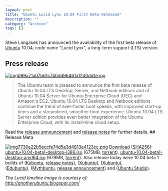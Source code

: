 ```yaml
--- 
layout: post 
title: "Ubuntu Lucid Lynx 10.04 First Beta Released"
description: ""
category: "Archive"
tags: []
---  
```

Steve Langasek has announced the availability of the first beta release of <a href="ubuntu">Ubuntu</a> 10.04, code name "Lucid Lynx", a long-term support (LTS) version.
## Press release

<a href="http://cdn.phun-ky.net/img/blog/img099a71a07b61c740dd96461a12d0dd1e.jpg" rel="lightbox[article]" title=""><img class="reflect rheight15" src="http://cdn.phun-ky.net/img/blog/img099a71a07b61c740dd96461a12d0dd1e.jpg" alt="img099a71a07b61c740dd96461a12d0dd1e.jpg" title="" /></a>
<blockquote>The Ubuntu team is pleased to announce the first beta release of Ubuntu 10.04 LTS Desktop, Server, and Netbook editions and of Ubuntu 10.04 Server for Ubuntu Enterprise Cloud (UEC) 
and Amazon's EC2. Ubuntu 10.04 LTS Desktop and Netbook editions continue the trend of ever-faster boot speeds, with improved start-up times and a streamlined, smoother boot experience. Ubuntu 10.04 LTS Server edition provides even better integration of the Ubuntu Enterprise Cloud, with its install-time cloud setup.</blockquote> 
Read the <a href="https://lists.ubuntu.com/archives/ubuntu-announce/2010-March/000129.html">release announcement</a> and <a href="http://www.ubuntu.com/testing/lucid/beta1">release notes</a> for further details. 
## Release Meta

<a href="http://cdn.phun-ky.net/img/blog/img7730e22b5eccfe74d5a3d4813e4123cc.png" rel="lightbox[article]" title=""><img class="reflect rheight15" src="http://cdn.phun-ky.net/img/blog/img7730e22b5eccfe74d5a3d4813e4123cc.png" alt="img7730e22b5eccfe74d5a3d4813e4123cc.png" title="" /></a>
<a href="http://www.ubuntu.com/testing/lucid/beta1#Download">Download</a> (<a href="http://releases.ubuntu.com/releases/10.04/SHA256SUMS">SHA256</a>): 
<a href="http://releases.ubuntu.com/releases/10.04/ubuntu-10.04-beta1-desktop-i386.iso">ubuntu-10.04-beta1-desktop-i386.iso</a> (675MB, 
<a href="http://releases.ubuntu.com/releases/10.04/ubuntu-10.04-beta1-desktop-i386.iso.torrent">torrent</a>), 
<a href="http://releases.ubuntu.com/releases/10.04/ubuntu-10.04-beta1-desktop-amd64.iso">ubuntu-10.04-beta1-desktop-amd64.iso</a> (679MB, 
<a href="http://releases.ubuntu.com/releases/10.04/ubuntu-10.04-beta1-desktop-amd64.iso.torrent">torrent</a>). Also release today were 10.04 beta 1 builds of 
(<a href="http://releases.ubuntu.com/kubuntu/10.04">Kubuntu</a>, <a href="https://wiki.kubuntu.org/LucidLynx/Beta1/Kubuntu">release notes</a>), 
(<a href="http://cdimage.ubuntu.com/xubuntu/releases/lucid/beta-1/">Xubuntu</a>), 
(<a href="http://cdimage.ubuntu.com/xubuntu/releases/lucid/beta-1/">Xubuntu</a>),  
(<a href="http://cdimage.ubuntu.com/edubuntu/releases/lucid/beta-1/">Edubuntu</a>), 
(<a href="http://cdimage.ubuntu.com/mythbuntu/releases/lucid/beta-1/">Mythbuntu</a>, <a href="http://www.mythbuntu.org/10.04/beta1">release announcement</a>) and (<a href="http://cdimage.ubuntu.com/ubuntustudio/releases/lucid/beta-1/">Ubuntu Studio</a>).




<em>The Lucid timeline image is courtesy of: <a href="http://anotherubuntu.blogspot.com/">http://anotherubuntu.blogspot.com/</a></em>